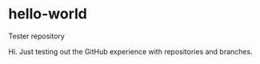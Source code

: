 # hello-world
Tester repository

Hi.  Just testing out the GitHub experience with repositories and branches.

